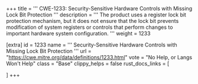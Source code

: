 +++
title = '''
CWE-1233: Security-Sensitive Hardware Controls with Missing Lock Bit Protection
'''
description	= '''
The product uses a register lock bit protection mechanism, but it does not ensure that the lock bit prevents modification of system registers or controls that perform changes to important hardware system configuration.
'''
weight = 1233

[extra]
id = 1233
name = '''
Security-Sensitive Hardware Controls with Missing Lock Bit Protection
'''
url = "https://cwe.mitre.org/data/definitions/1233.html"
vote = "No Help, or Langs Won't Help"
class = "Base"
clippy_helps = false
rust_docs_links = [
	
]
+++

